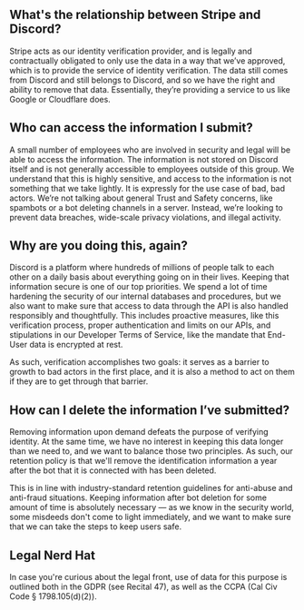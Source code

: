 <h2>What's the relationship between Stripe and Discord?</h2>
<p>Stripe acts as our identity verification provider, and is legally and contractually obligated to only use the data in a way that we’ve approved, which is to provide the service of identity verification. The data still comes from Discord and still belongs to Discord, and so we have the right and ability to remove that data. Essentially, they’re providing a service to us like Google or Cloudflare does.</p>
<h2>Who can access the information I submit?</h2>
<p>A small number of employees who are involved in security and legal will be able to access the information. The information is not stored on Discord itself and is not generally accessible to employees outside of this group. We understand that this is highly sensitive, and access to the information is not something that we take lightly. It is expressly for the use case of bad, bad actors. We’re not talking about general Trust and Safety concerns, like spambots or a bot deleting channels in a server. Instead, we’re looking to prevent data breaches, wide-scale privacy violations, and illegal activity.</p>
<h2>Why are you doing this, again?</h2>
<p>Discord is a platform where hundreds of millions of people talk to each other on a daily basis about everything going on in their lives. Keeping that information secure is one of our top priorities. We spend a lot of time hardening the security of our internal databases and procedures, but we also want to make sure that access to data through the API is also handled responsibly and thoughtfully. This includes proactive measures, like this verification process, proper authentication and limits on our APIs, and stipulations in our Developer Terms of Service, like the mandate that End-User data is encrypted at rest.</p>
<p>As such, verification accomplishes two goals: it serves as a barrier to growth to bad actors in the first place, and it is also a method to act on them if they are to get through that barrier.</p>
<h2>How can I delete the information I’ve submitted?</h2>
<p>Removing information upon demand defeats the purpose of verifying identity. At the same time, we have no interest in keeping this data longer than we need to, and we want to balance those two principles. As such, our retention policy is that we'll remove the identification information a year after the bot that it is connected with has been deleted.</p>
<p>This is in line with industry-standard retention guidelines for anti-abuse and anti-fraud situations. Keeping information after bot deletion for some amount of time is absolutely necessary — as we know in the security world, some misdeeds don't come to light immediately, and we want to make sure that we can take the steps to keep users safe.</p>
<h2>Legal Nerd Hat</h2>
<p>In case you're curious about the legal front, use of data for this purpose is outlined both in the GDPR (see Recital 47), as well as the CCPA (Cal Civ Code § 1798.105(d)(2)).</p>